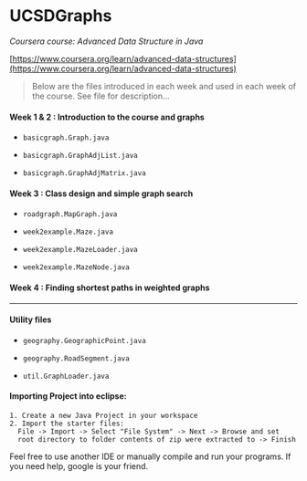 # UCSDGraphs

_Coursera course: Advanced Data Structure in Java_

[https://www.coursera.org/learn/advanced-data-structures](https://www.coursera.org/learn/advanced-data-structures)

> Below are the files introduced in each week and used in each week
> of the course. See file for description...

#### Week 1 & 2 : Introduction to the course and graphs

- ```basicgraph.Graph.java```

- ```basicgraph.GraphAdjList.java```

- ```basicgraph.GraphAdjMatrix.java```

#### Week 3 : Class design and simple graph search

- ```roadgraph.MapGraph.java```

- ```week2example.Maze.java```

- ```week2example.MazeLoader.java```

- ```week2example.MazeNode.java```

#### Week 4 : Finding shortest paths in weighted graphs

----------------------

#### Utility files

- ```geography.GeographicPoint.java```

- ```geography.RoadSegment.java```

- ```util.GraphLoader.java```

#### Importing Project into eclipse:

	1. Create a new Java Project in your workspace
	2. Import the starter files:
	  File -> Import -> Select "File System" -> Next -> Browse and set 
	  root directory to folder contents of zip were extracted to -> Finish

Feel free to use another IDE or manually compile and run your programs.
If you need help, google is your friend.
